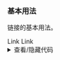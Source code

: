 ### 基本用法

链接的基本用法。

<div class="cell-demo">
  <yc-space>
    <yc-link href="link">Link</yc-link>
    <yc-link href="link" disabled>Link</yc-link>
  </yc-space>
</div>

<details>
<summary>查看/隐藏代码</summary>

```vue
<template>
  <yc-space>
    <yc-link href="link">Link</yc-link>
    <yc-link
      href="link"
      disabled
      >Link</yc-link
    >
  </yc-space>
</template>
```

</details>
